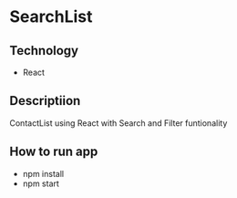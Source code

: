 # SearchList
## Technology
- React
## Descriptiion
ContactList using React with Search and Filter funtionality 
## How to run app
- npm install
- npm start
